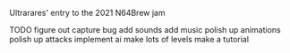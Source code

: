 
Ultrarares' entry to the 2021 N64Brew jam

TODO
    figure out capture bug
    add sounds
    add music
    polish up animations
    polish up attacks
    implement ai
    make lots of levels
    make a tutorial